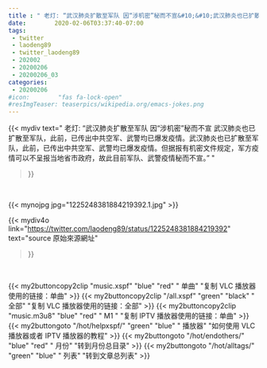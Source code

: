 ```yaml
---
title : " 老灯: “武汉肺炎扩散至军队 因“涉机密”秘而不宣&#10;&#10;武汉肺炎也已扩散至军队，此前，已传出中共空军、武警均已爆发疫情。武汉肺炎也已扩散至军队，此前，已传出中共空军、武警均已爆发疫情。但据报有机密文件规定，军方疫情可以不呈报当地省市政府，故此目前军队、武警疫情秘而不宣。”  "
date:        2020-02-06T03:37:40-07:00
tags:
 - twitter
 - laodeng89
 - twitter_laodeng89
 - 202002
 - 20200206
 - 20200206_03
categories:
 - 20200206
#icon:        "fas fa-lock-open"
#resImgTeaser: teaserpics/wikipedia.org/emacs-jokes.png
---
```


{{< mydiv text=" 老灯: “武汉肺炎扩散至军队 因“涉机密”秘而不宣&#10;&#10;武汉肺炎也已扩散至军队，此前，已传出中共空军、武警均已爆发疫情。武汉肺炎也已扩散至军队，此前，已传出中共空军、武警均已爆发疫情。但据报有机密文件规定，军方疫情可以不呈报当地省市政府，故此目前军队、武警疫情秘而不宣。”  "
>}}
<br>


 {{< mynojpg jpg="1225248381884219392.1.jpg" >}}<br> 



{{< mydiv4o link="https://twitter.com/laodeng89/status/1225248381884219392"
text="source 原始來源網址"
>}}


<br>





{{< my2buttoncopy2clip "music.xspf"        "blue"   "red"    " 单曲"  "复制 VLC 播放器使用的链接：单曲" >}} {{< my2buttoncopy2clip "/all.xspf"         "green"  "black"  " 全部"  "复制 VLC 播放器使用的链接：全部" >}} {{< my2buttoncopy2clip "music.m3u8"        "blue"   "red"    " M1 "    "复制 IPTV 播放器使用的链接：单曲" >}} {{< my2buttongoto      "/hot/helpxspf/"    "green"  "blue"   " 播放器" "如何使用 VLC 播放器或者 IPTV 播放器的教程" >}} {{< my2buttongoto      "/hot/endothers/"   "blue"   "red"    " 月份"   "转到月份总目录" >}} {{< my2buttongoto      "/hot/alltags/"     "green"  "blue"   " 列表"   "转到文章总列表" >}} 
